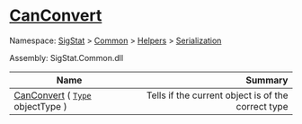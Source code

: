 # [CanConvert](./RectangleFConverter-100664058.md)

Namespace: [SigStat]() > [Common](./../../../README.md) > [Helpers](./../../README.md) > [Serialization](./../README.md)

Assembly: SigStat.Common.dll

| Name | Summary  |
| ------| -----------:|
| [CanConvert](./RectangleFConverter-100664058.md) ( [`Type`](https://docs.microsoft.com/en-us/dotnet/api/System.Type) objectType ) | Tells if the current object is of the correct type
